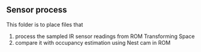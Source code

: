 ## Sensor process
This folder is to place files that 
  1. process the sampled IR sensor readings from ROM Transforming Space
  2. compare it with occupancy estimation using Nest cam in ROM
